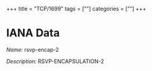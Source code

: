 +++
title = "TCP/1699"
tags = [""]
categories = [""]
+++

# IANA Data

_Name:_ rsvp-encap-2

_Description:_ RSVP-ENCAPSULATION-2


